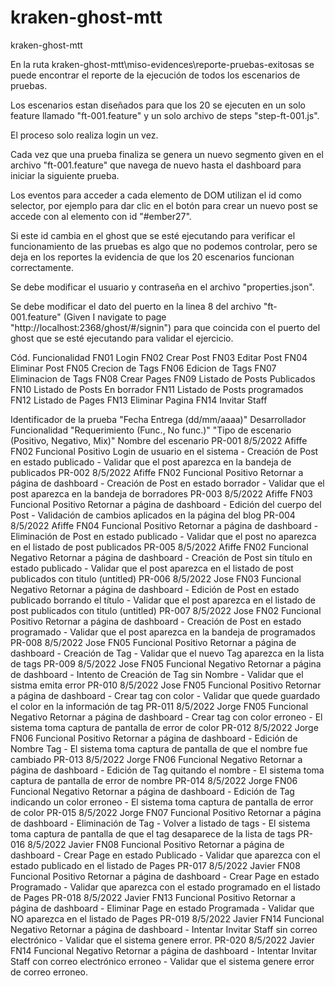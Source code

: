 # kraken-ghost-mtt
 kraken-ghost-mtt
 
 En la ruta kraken-ghost-mtt\miso-evidences\reporte-pruebas-exitosas se puede encontrar el reporte de la ejecución de todos los escenarios de pruebas.

 Los escenarios estan diseñados para que los 20 se ejecuten en un solo feature llamado "ft-001.feature" y un solo archivo de steps "step-ft-001.js".
 
 El proceso solo realiza login un vez.

 Cada vez que una prueba finaliza se genera un nuevo segmento given en el archivo "ft-001.feature" que navega de nuevo hasta el dashboard para iniciar la siguiente prueba.

 Los eventos para acceder a cada elemento de DOM utilizan el id como selector, por ejemplo para dar clic en el botón para crear un nuevo post se accede con al elemento con id "#ember27".

 Si este id cambia en el ghost que se esté ejecutando para verificar el funcionamiento de las pruebas es algo que no podemos controlar, pero se deja en los reportes la evidencia de que los 20 escenarios funcionan correctamente.

 Se debe modificar el usuario y contraseña en el archivo "properties.json".

 Se debe modificar el dato del puerto en la linea 8 del archivo "ft-001.feature" (Given I navigate to page "http://localhost:2368/ghost/#/signin") para que coincida con el puerto del ghost que se esté ejecutando para validar el ejercicio.

 Cód.	Funcionalidad
FN01	Login
FN02	Crear Post
FN03	Editar Post
FN04	Eliminar Post
FN05	Crecion de Tags
FN06	Edicion de Tags
FN07	Eliminacion de Tags
FN08	Crear Pages
FN09	Listado de Posts Publicados
FN10	Listado de Posts En borrador
FN11	Listado de Posts programados
FN12	Listado de Pages
FN13	Eliminar Pagina
FN14	Invitar Staff

Identificador de la prueba	"Fecha Entrega
(dd/mm/aaaa)"	Desarrollador	Funcionalidad	"Requerimiento
(Func., No func.)"	"Tipo de escenario
(Positivo, Negativo, Mix)"	Nombre del escenario
PR-001	8/5/2022	Afiffe	FN02	Funcional	Positivo	Login de usuario en el sistema - Creación de Post en estado publicado - Validar que el post aparezca en la bandeja de publicados
PR-002	8/5/2022	Afiffe	FN02	Funcional	Positivo	Retornar a página de dashboard - Creación de Post en estado borrador - Validar que el post aparezca en la bandeja de borradores
PR-003	8/5/2022	Afiffe	FN03	Funcional	Positivo	Retornar a página de dashboard - Edición del cuerpo del Post - Validación de cambios aplicados en la página del blog
PR-004	8/5/2022	Afiffe	FN04	Funcional	Positivo	Retornar a página de dashboard - Eliminación de Post en estado publicado - Validar que el post no aparezca en el listado de post publicados
PR-005	8/5/2022	Afiffe	FN02	Funcional	Negativo	Retornar a página de dashboard - Creación de Post sin título en estado publicado - Validar que el post aparezca en el listado de post publicados con titulo (untitled)
PR-006	8/5/2022	Jose	FN03	Funcional	Negativo	Retornar a página de dashboard - Edición de Post en estado publicado borrando el título - Validar que el post aparezca en el listado de post publicados con titulo (untitled)
PR-007	8/5/2022	Jose	FN02	Funcional	Positivo	Retornar a página de dashboard - Creación de Post en estado programado - Validar que el post aparezca en la bandeja de programados
PR-008	8/5/2022	Jose	FN05	Funcional	Positivo	Retornar a página de dashboard - Creación de Tag - Validar que el nuevo Tag aparezca en la lista de tags
PR-009	8/5/2022	Jose	FN05	Funcional	Negativo	Retornar a página de dashboard - Intento de Creación de Tag sin Nombre - Validar que el sistma emita error
PR-010	8/5/2022	Jose	FN05	Funcional	Positivo	Retornar a página de dashboard - Crear tag con color - Validar que quede guardado el color en la información de tag
PR-011	8/5/2022	Jorge	FN05	Funcional	Negativo	Retornar a página de dashboard - Crear tag con color erroneo - El sistema toma captura de pantalla de error de color
PR-012	8/5/2022	Jorge	FN06	Funcional	Positivo	Retornar a página de dashboard - Edición de Nombre Tag - El sistema toma captura de pantalla de que el nombre fue cambiado
PR-013	8/5/2022	Jorge	FN06	Funcional	Negativo	Retornar a página de dashboard - Edición de Tag quitando el nombre - El sistema toma captura de pantalla de error de nombre
PR-014	8/5/2022	Jorge	FN06	Funcional	Negativo	Retornar a página de dashboard - Edición de Tag indicando un color erroneo - El sistema toma captura de pantalla de error de color
PR-015	8/5/2022	Jorge	FN07	Funcional	Positivo	Retornar a página de dashboard - Eliminación de Tag - Volver a listado de tags - El sistema toma captura de pantalla de que el tag desaparece de la lista de tags
PR-016	8/5/2022	Javier	FN08	Funcional	Positivo	Retornar a página de dashboard - Crear Page en estado Publicado - Validar que aparezca con el estado publicado en el listado de Pages
PR-017	8/5/2022	Javier	FN08	Funcional	Positivo	Retornar a página de dashboard - Crear Page en estado Programado - Validar que aparezca con el estado programado en el listado de Pages
PR-018	8/5/2022	Javier	FN13	Funcional	Positivo	Retornar a página de dashboard - Eliminar Page en estado Programada - Validar que NO aparezca en el listado de Pages
PR-019	8/5/2022	Javier	FN14	Funcional	Negativo	Retornar a página de dashboard - Intentar Invitar Staff sin correo electrónico - Validar que el sistema genere error.
PR-020	8/5/2022	Javier	FN14	Funcional	Negativo	Retornar a página de dashboard - Intentar Invitar Staff con correo electrónico erroneo - Validar que el sistema genere error de correo erroneo.



